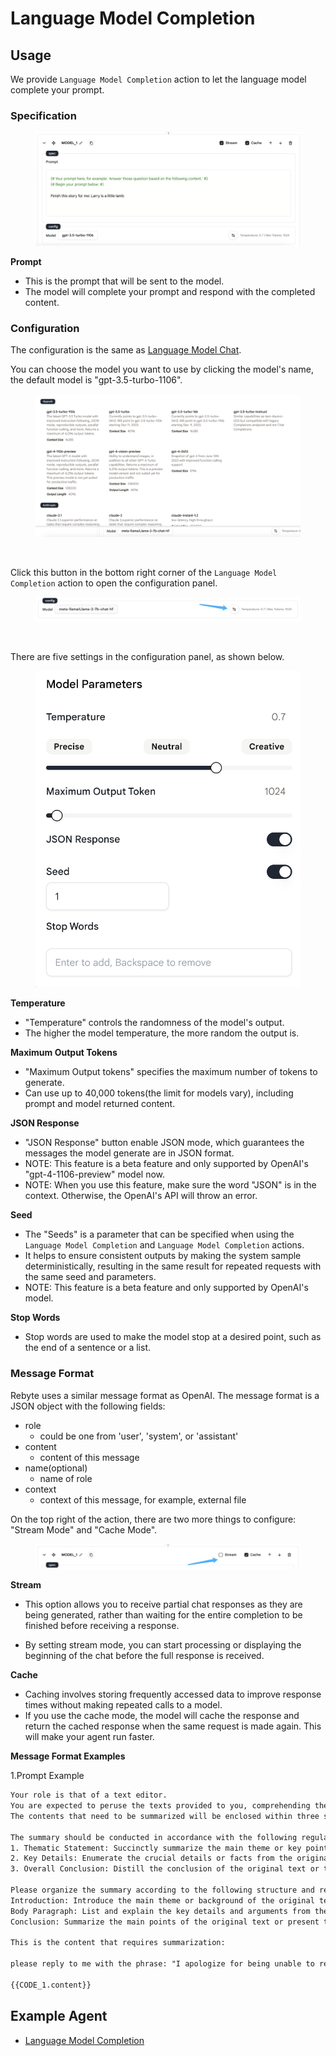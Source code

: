 # Language Model Completion

## Usage

We provide `Language Model Completion` action to let the language model complete your prompt.

### Specification

<figure><img src="../../../../images/completion.png"></figure>

**Prompt**
* This is the prompt that will be sent to the model. 
* The model will complete your prompt and respond with the completed content.

### Configuration

The configuration is the same as [Language Model Chat](./language-model-chat.md).

You can choose the model you want to use by clicking the model's name, the default model is "gpt-3.5-turbo-1106".

<figure><img src="../../../../images/chat-models.png"></figure>

&nbsp;

Click this button in the bottom right corner of the `Language Model Completion` action to open the configuration panel.

<figure><img src="../../../../images/chat-config-button.jpg"></figure>

&nbsp;

There are five settings in the configuration panel, as shown below.

<figure><img src="../../../../images/chat-config-2.png"></figure>

<!-- | Parameter    | Description                              |
| ------------ | ---------------------------------------- |
| max\_tokens  | The maximum number of tokens to generate |
| temperature  | What sampling temperature to use         |
| JSON response|                                          |
| Seed         |                                          |
| Stop words   |                                          | -->

**Temperature**
  * "Temperature" controls the randomness of the model's output.
  * The higher the model temperature, the more random the output is.
  
**Maximum Output Tokens**
  * "Maximum Output tokens" specifies the maximum number of tokens to generate.
  * Can use up to 40,000 tokens(the limit for models vary), including prompt and model returned content.
  
**JSON Response**
  * "JSON Response" button enable JSON mode, which guarantees the messages the model generate are in JSON format.
  * NOTE: This feature is a beta feature and only supported by OpenAI's "gpt-4-1106-preview" model now. 
  * NOTE: When you use this feature, make sure the word "JSON" is in the context. Otherwise, the OpenAI's API will throw an error.

**Seed**
  * The "Seeds" is a parameter that can be specified when using the `Language Model Completion` and `Language Model Completion` actions. 
  * It helps to ensure consistent outputs by making the system sample deterministically, resulting in the same result for repeated requests with the same seed and parameters.
  * NOTE: This feature is a beta feature and only supported by OpenAI's model.

**Stop Words**
  * Stop words are used to make the model stop at a desired point, such as the end of a sentence or a list. 

### Message Format

Rebyte uses a similar message format as OpenAI. The message format is a JSON object with the following fields:

* role
  * could be one from 'user', 'system', or 'assistant'
* content
  * content of this message
* name(optional)
  * name of role
* context
  * context of this message, for example, external file

On the top right of the action, there are two more things to configure: "Stream Mode" and "Cache Mode".

<figure><img src="../../../../images/stream-and-cache.jpg"></figure>

**Stream**
* This option allows you to receive partial chat responses as they are being generated, rather than waiting for the entire completion to be finished before receiving a response.

* By setting stream mode, you can start processing or displaying the beginning of the chat before the full response is received.

**Cache**

* Caching involves storing frequently accessed data to improve response times without making repeated calls to a model. 
* If you use the cache mode, the model will cache the response and return the cached response when the same request is made again. This will make your agent run faster.

**Message Format Examples**

1.Prompt Example

```xml
Your role is that of a text editor. 
You are expected to peruse the texts provided to you, comprehending them fully, and then distill and summarize them for me. The summary should encapsulate the main theme and essential details of the original text. It should be succinct and expressed in your own words. 
The contents that need to be summarized will be enclosed within three single quotation marks.

The summary should be conducted in accordance with the following regulations:
1. Thematic Statement: Succinctly summarize the main theme or key point of the original text. 
2. Key Details: Enumerate the crucial details or facts from the original text that support the main theme or point. 
3. Overall Conclusion: Distill the conclusion of the original text or the position of the author.

Please organize the summary according to the following structure and reply me:
Introduction: Introduce the main theme or background of the original text.(New line)
Body Paragraph: List and explain the key details and arguments from the original text, summarizing them in your own words. (New line)
Conclusion: Summarize the main points of the original text or present the author's conclusion.(New line)

This is the content that requires summarization:

please reply to me with the phrase: "I apologize for being unable to retrieve content from the URL you provided. Please verify the correctness of the web address"

{{CODE_1.content}}
```


## Example Agent

* [Language Model Completion](https://rebyte.ai/p/21b2295005587a5375d8/callable/719d2f31bf9fe977f699/editor)


<!-- ### Parameters

- Advanced
    - Introduction
        - Supports tera syntax, use {{BlockName}} to reference previous Block output
    - Examples
        - Example Counts
- Prompt
    - Content sent to large language model
    - Supports tera syntax, use {{BlockName}} to reference previous Block output

**Config**

- LLM Model Selection
    - Ability to select model provider and specific model
- Temperature
    - The higher the model temperature, the more random the output results. Conversely, the lower the temperature, the more definite the output results.
- Max Tokens
    - The maximum number of tokens generated. Requests can use up to 40,000 tokens, including prompt and model returned content.
    - Different models have different token limits.


**Output**

JSON

| parameter       | type   | description                |
|-----------------|--------|----------------------------|
| prompt.text     | string | the prompt sent to the LLM |
| completion.text | string | the response from LLM      |

**Example**

```json
{ prompt, completion }
    prompt:{ text, tokens, logprobs, top_logprobs }
        text:please reply to me with the phrase: "I apologize for being unable to retrieve content from the URL you provided. Please verify the correctness of the web address"
        tokens:
        logprobs:
        top_logprobs:
    completion:{ text, tokens, logprobs, top_logprobs }
        text:I apologize for being unable to retrieve content from the URL you provided. Please verify the correctness of the web address.
        tokens:
        logprobs:
        top_logprobs:
``` -->

